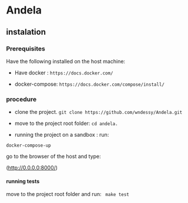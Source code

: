 # Andela

## instalation 

### Prerequisites
Have the following installed on the host machine:
* Have docker : 
```https://docs.docker.com/```

* docker-compose: ```https://docs.docker.com/compose/install/```

### procedure
* clone the project.
```git clone https://github.com/wndessy/Andela.git```

* move to the project root folder:
```cd andela.```

* running the project on a sandbox :
 run:

``` docker-compose-up ```

go to the browser of the host and type:

(http://0.0.0.0:8000/)

#### running tests
move to the project root folder and run:
``` make test```



 



